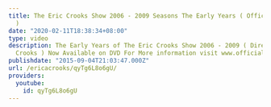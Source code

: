 ```yaml
---
title: The Eric Crooks Show 2006 - 2009 Seasons The Early Years ( Official DVD Trailer
  )
date: "2020-02-11T18:38:34+08:00"
type: video
description: The Early Years of The Eric Crooks Show 2006 - 2009 ( Directed by Erica
  Crooks ) Now Available on DVD For More information visit www.officialericcrooks.com
publishdate: "2015-09-04T21:03:47.000Z"
url: /ericacrooks/qyTg6L8o6gU/
providers:
  youtube:
    id: qyTg6L8o6gU
---
```

